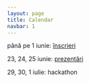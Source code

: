 ```yaml
---
layout: page
title: Calendar
navbar: 1
---
```

până pe 1 iunie: [înscrieri](/register.html)

23, 24, 25 iunie: [prezentări](/talks.html)

29, 30, 1 iulie: hackathon

